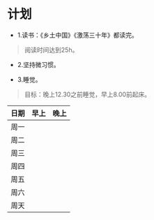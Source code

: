 # 计划

- 1.读书：《乡土中国》《激荡三十年》都读完。

>阅读时间达到25h。

- 2.坚持微习惯。

- 3.睡觉。

>目标：晚上12.30之前睡觉，早上8.00前起床。

| 日期 | 早上 | 晚上 |
| --- | --- |--- |
| 周一 | |  |
| 周二 | |  |
| 周三 | |  |
| 周四 | |  |
| 周五 | |  |
| 周六 | |  |
| 周天 | |  |
